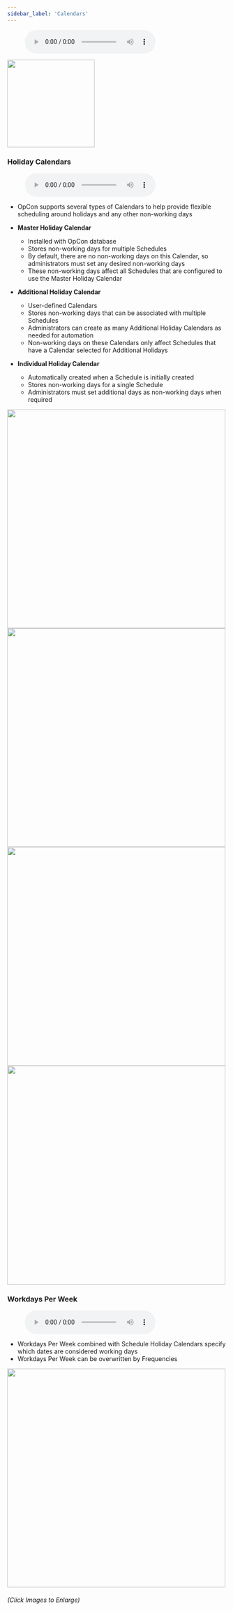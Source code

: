 ```yaml
---
sidebar_label: 'Calendars'
---
```


<figure>
    <audio
        controls
        src="audiobasic/Calendars.mp3">
            Your browser does not support the
            <code>audio</code> element.
    </audio>
</figure>

<a href="imgbasic/225.png" target="_blank"><img src="imgbasic/225.png" width="200"></img></a>

### Holiday Calendars

<figure>
    <audio
        controls
        src="audiobasic/HolidayCalendars.mp3">
            Your browser does not support the
            <code>audio</code> element.
    </audio>
</figure>

* OpCon supports several types of Calendars to help provide flexible scheduling around holidays and any other non-working days 

* **Master Holiday Calendar**
  * Installed with OpCon database
  * Stores non-working days for multiple Schedules
  * By default, there are no non-working days on this Calendar, so administrators must set any desired non-working days
  * These non-working days affect all Schedules that are configured to use the Master Holiday Calendar
* **Additional Holiday Calendar**
  * User-defined Calendars
  * Stores non-working days that can be associated with multiple Schedules
  * Administrators can create as many Additional Holiday Calendars as needed for automation
  * Non-working days on these Calendars only affect Schedules that have a Calendar selected for Additional Holidays
* **Individual Holiday Calendar**
  * Automatically created when a Schedule is initially created
  * Stores non-working days for a single Schedule
  * Administrators must set additional days as non-working days when required

<a href="imgbasic/226.png" target="_blank"><img src="imgbasic/226.png" width="500"></img></a>  
<a href="imgbasic/227.png" target="_blank"><img src="imgbasic/227.png" width="500"></img></a>  
<a href="imgbasic/228.png" target="_blank"><img src="imgbasic/228.png" width="500"></img></a>  
<a href="imgbasic/229.png" target="_blank"><img src="imgbasic/229.png" width="500"></img></a>  

### Workdays Per Week

<figure>
    <audio
        controls
        src="audiobasic/WorkdaysPerWeek.mp3">
            Your browser does not support the
            <code>audio</code> element.
    </audio>
</figure>

* Workdays Per Week combined with Schedule Holiday Calendars specify which dates are considered working days
* Workdays Per Week can be overwritten by Frequencies

<a href="imgbasic/230.png" target="_blank"><img src="imgbasic/230.png" width="500"></img></a>

###### (Click Images to Enlarge)